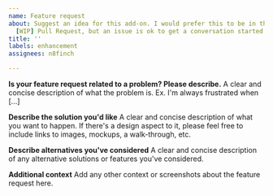 ```yaml
---
name: Feature request
about: Suggest an idea for this add-on. I would prefer this to be in the form of a
  [WIP] Pull Request, but an issue is ok to get a conversation started.
title: ''
labels: enhancement
assignees: n8finch

---
```


**Is your feature request related to a problem? Please describe.**
A clear and concise description of what the problem is. Ex. I'm always frustrated when [...]

**Describe the solution you'd like**
A clear and concise description of what you want to happen. If there's a design aspect to it, please feel free to include links to images, mockups, a walk-through, etc.

**Describe alternatives you've considered**
A clear and concise description of any alternative solutions or features you've considered.

**Additional context**
Add any other context or screenshots about the feature request here.
